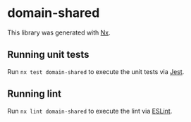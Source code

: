 # domain-shared

This library was generated with [Nx](https://nx.dev).

## Running unit tests

Run `nx test domain-shared` to execute the unit tests via [Jest](https://jestjs.io).

## Running lint

Run `nx lint domain-shared` to execute the lint via [ESLint](https://eslint.org/).
